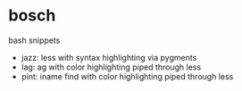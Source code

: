 bosch
=====

bash snippets

- jazz: less with syntax highlighting via pygments
- lag: ag with color highlighting piped through less
- pint: iname find with color highlighting piped through less

